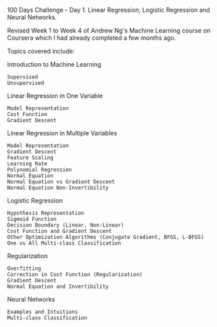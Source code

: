 100 Days Challenge - Day 1.
Linear Regression, Logistic Regression and Neural Networks.

Revised Week 1 to Week 4 of Andrew Ng's Machine Learning course on Coursera which I had already completed a few months ago.


Topics covered include:


Introduction to Machine Learning

    Supervised
    Unsupervised

Linear Regression in One Variable

    Model Representation
    Cost Function
    Gradient Descent

 Linear Regression in Multiple Variables

    Model Representation
    Gradient Descent
    Feature Scaling
    Learning Rate
    Polynomial Regression
    Normal Equation
    Normal Equation vs Gradient Descent
    Normal Equation Non-Invertibility

 Logistic Regression

    Hypothesis Representation
    Sigmoid Function
    Decision Boundary (Linear, Non-Linear)
    Cost Function and Gradient Descent
    Other Optimization Algorithms (Conjugate Gradient, BFGS, L-BFGS)
    One vs All Multi-class Classification

 Regularization

    Overfitting
    Correction in Cost Function (Regularization)
    Gradient Descent
    Normal Equation and Invertibility

Neural Networks

    Examples and Intuitions
    Multi-class Classification

